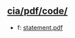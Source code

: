 ## [cia/pdf/code/](https://data.bde-pps.fr/cia/pdf/code/)

- f: [statement.pdf](https://data.bde-pps.fr/cia/pdf/code/5/statement.pdf)
